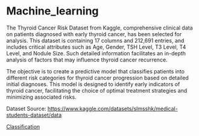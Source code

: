 # Machine_learning

The Thyroid Cancer Risk Dataset from Kaggle, comprehensive clinical data on patients diagnosed with early thyroid cancer, has been selected for analysis. This dataset is containing 17 columns and 212,691 entries, and includes critical attributes such as Age, Gender, TSH Level, T3 Level, T4 Level, and Nodule Size. Such detailed information facilitates an in-depth analysis of factors that may influence thyroid cancer recurrence.

The objective is to create a predictive model that classifies patients into different risk categories for thyroid cancer progression based on detailed initial diagnoses. This model is designed to identify early indicators of thyroid cancer, facilitating the choice of optimal treatment strategies and minimizing associated risks.

Dataset Source: https://www.kaggle.com/datasets/slmsshk/medical-students-dataset/data

[Classification](./Project2_Classification.ipynb)

